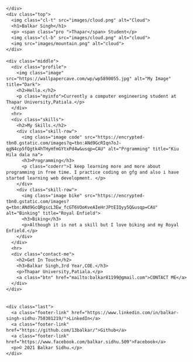 <!DOCTYPE html>
<html lang="en" dir="ltr">
  <head>
    <meta charset="utf-8">
    <title>BALKAR SINGH</title>
    <link rel="stylesheet" href="styles.css">
    <link rel="icon" href="favicon.ico">
    <link rel="preconnect" href="https://fonts.googleapis.com">
    <link rel="preconnect" href="https://fonts.gstatic.com" crossorigin>
    <link href="https://fonts.googleapis.com/css2?family=Besley:ital@1&family=Merriweather:ital,wght@1,300&family=Montserrat:wght@100&family=Sacramento&display=swap" rel="stylesheet">
  </head>
  <body>

    </div>
    <div class="top">
      <img class="cl-t" src="images/cloud.png" alt="Cloud">
      <h1>Balkar Singh</h1>
      <p> <span class="pro ">Thapar</span> Student</p>
      <img class="cl-b" src="images/cloud.png" alt="cloud">
      <img src="images/mountain.png" alt="cloud">
    </div>

    <div class="middle">
      <div class="profile">
        <img class="image" src="https://wallpapercave.com/wp/wp5890055.jpg" alt="My Image" title="Dark">
        <h2>Hello.</h2>
        <p class="myinfo">Currently a computer engineering student at Thapar University,Patiala.</p>
      </div>
      <hr>
      <div class="skills">
        <h2>My Skills.</h2>
        <div class="skill-row">
          <img class="image code" src="https://encrypted-tbn0.gstatic.com/images?q=tbn:ANd9GcRIqn7oJ-qgN4cp5fQgtk4hTHyHfmGYtxPd4w&usqp=CAU" alt="Prgramming" title="Kiu Hila dala na">
          <h3>Programming</h3>
          <p class="coderr">I keep learning more and more about programming in free time. I practice coding on gfg and also i have started learning web development. </p>
        </div>
        <div class="skill-row">
          <img class="image bike" src="https://encrypted-tbn0.gstatic.com/images?q=tbn:ANd9GcQRgscL3Ew_fcGT6VOoKveAIeHrJPtEIQyy5Q&usqp=CAU" alt="Binking" title="Royal Enfield">
          <h3>Biking</h3>
          <p>Although it is not a skill but I love biking and my Royal Enfield.</p>
        </div>
      </div>
      <hr>
      <div class="contact-me">
        <h2>Get In Touch</h2>
        <h3>Balkar Singh,3rd Year,COE.</h3>
        <p>Thapar University,Patiala.</p>
        <a class="btn" href="mailto:balkar81199@gmail.com">CONTACT ME</a>
      </div>
    </div>


    <div class="last">
      <a class="footer-link" href="https://www.linkedin.com/in/balkar-singh-sidhu-750301219/">LinkedIn</a>
      <a class="footer-link" href="https://github.com/13balkar/">Github</a>
      <a class="footer-link" href="https://www.facebook.com/balkar.sidhu.509">Facebook</a>
      <p>© 2021 Balkar Sidhu.</p>
    </div>

  </body>
</html>
